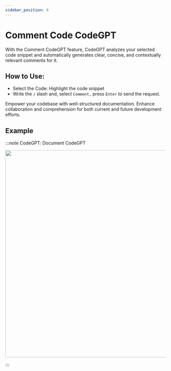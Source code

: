 ```yaml
---
sidebar_position: 6
---
```


# Comment Code CodeGPT

With the Comment CodeGPT feature, CodeGPT analyzes your selected code snippet and automatically generates clear, concise, and contextually relevant comments for it.

## How to Use:
- Select the Code: Highlight the code snippet
- Write the `/` slash and, select `Comment,` press `Enter` to send the request.

Empower your codebase with well-structured documentation. Enhance collaboration and comprehension for both current and future development efforts.

## Example

:::note CodeGPT: Document CodeGPT
<p align="center">
  <img width="900" height="650" src="https://github.com/user-attachments/assets/e5210b81-7d27-4307-a8c6-b520653c7581" />
</p>
:::


